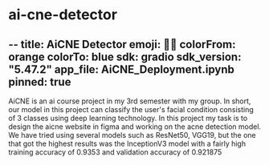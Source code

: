 # ai-cne-detector

--
title: AiCNE Detector
emoji: 💆‍♂️
colorFrom: orange
colorTo: blue
sdk: gradio
sdk_version: "5.47.2"
app_file: AiCNE_Deployment.ipynb
pinned: true
--


AiCNE is an ai course project in my 3rd semester with my group. In short, our model in this project can classify the user's facial condition consisting of 3 classes using deep learning technology. In this project my task is to  design the aicne website in figma and working on the acne detection model. We have tried using several models such as ResNet50, VGG19, but the one that got the highest results was the InceptionV3 model with a fairly high training accuracy of 0.9353 and validation accuracy of 0.921875
